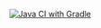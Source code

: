 [![Java CI with Gradle](https://github.com/TailakovaOlga/BDD/actions/workflows/gradle.yml/badge.svg)](https://github.com/TailakovaOlga/BDD/actions/workflows/gradle.yml)